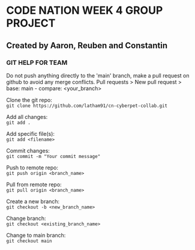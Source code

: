 # CODE NATION WEEK 4 GROUP PROJECT

## Created by Aaron, Reuben and Constantin

### GIT HELP FOR TEAM

Do not push anything directly to the 'main' branch, make a pull request on github to avoid any merge conflicts.
Pull requests > New pull request > base: main - compare: <your_branch>

Clone the git repo:  
`git clone https://github.com/latham91/cn-cyberpet-collab.git`

Add all changes:  
`git add .`

Add specific file(s):  
`git add <filename>`

Commit changes:  
`git commit -m "Your commit message"`

Push to remote repo:  
`git push origin <branch_name>`

Pull from remote repo:  
`git pull origin <branch_name>`

Create a new branch:  
`git checkout -b <new_branch_name>`

Change branch:  
`git checkout <existing_branch_name>`

Change to main branch:  
`git checkout main`
